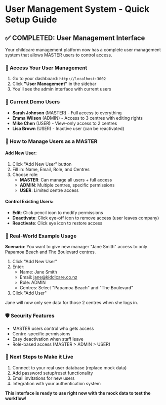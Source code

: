 # User Management System - Quick Setup Guide

## ✅ COMPLETED: User Management Interface

Your childcare management platform now has a complete user management system that allows MASTER users to control access.

### 🚀 **Access Your User Management**
1. Go to your dashboard: `http://localhost:3002`
2. Click **"User Management"** in the sidebar
3. You'll see the admin interface with current users

### 👥 **Current Demo Users**
- **Sarah Johnson** (MASTER) - Full access to everything
- **Emma Wilson** (ADMIN) - Access to 3 centres with editing rights  
- **Mike Chen** (USER) - View-only access to 2 centres
- **Lisa Brown** (USER) - Inactive user (can be reactivated)

### 🔧 **How to Manage Users as a MASTER**

#### **Add New User:**
1. Click "Add New User" button
2. Fill in: Name, Email, Role, and Centres
3. Choose role:
   - **MASTER**: Can manage all users + full access
   - **ADMIN**: Multiple centres, specific permissions
   - **USER**: Limited centre access

#### **Control Existing Users:**
- **Edit**: Click pencil icon to modify permissions
- **Deactivate**: Click eye-off icon to remove access (user leaves company)
- **Reactivate**: Click eye icon to restore access

### 🏢 **Real-World Example Usage**

**Scenario**: You want to give new manager "Jane Smith" access to only Papamoa Beach and The Boulevard centres.

1. Click "Add New User"
2. Enter:
   - Name: Jane Smith
   - Email: jane@kiddicare.co.nz
   - Role: ADMIN
   - Centres: Select "Papamoa Beach" and "The Boulevard"
3. Click "Add User"

Jane will now only see data for those 2 centres when she logs in.

### 🛡️ **Security Features**
- MASTER users control who gets access
- Centre-specific permissions 
- Easy deactivation when staff leave
- Role-based access (MASTER > ADMIN > USER)

### 🔄 **Next Steps to Make it Live**
1. Connect to your real user database (replace mock data)
2. Add password setup/reset functionality  
3. Email invitations for new users
4. Integration with your authentication system

**This interface is ready to use right now with the mock data to test the workflow!**
